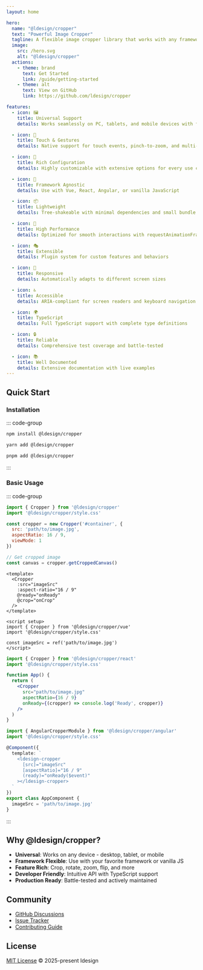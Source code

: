 ```yaml
---
layout: home

hero:
  name: "@ldesign/cropper"
  text: "Powerful Image Cropper"
  tagline: A flexible image cropper library that works with any framework - PC, tablet, and mobile
  image:
    src: /hero.svg
    alt: "@ldesign/cropper"
  actions:
    - theme: brand
      text: Get Started
      link: /guide/getting-started
    - theme: alt
      text: View on GitHub
      link: https://github.com/ldesign/cropper

features:
  - icon: 🖼️
    title: Universal Support
    details: Works seamlessly on PC, tablets, and mobile devices with full touch and mouse support

  - icon: 🎯
    title: Touch & Gestures
    details: Native support for touch events, pinch-to-zoom, and multi-touch gestures

  - icon: 🎨
    title: Rich Configuration
    details: Highly customizable with extensive options for every use case

  - icon: 🔧
    title: Framework Agnostic
    details: Use with Vue, React, Angular, or vanilla JavaScript

  - icon: 📦
    title: Lightweight
    details: Tree-shakeable with minimal dependencies and small bundle size

  - icon: 🚀
    title: High Performance
    details: Optimized for smooth interactions with requestAnimationFrame

  - icon: 🎭
    title: Extensible
    details: Plugin system for custom features and behaviors

  - icon: 📱
    title: Responsive
    details: Automatically adapts to different screen sizes

  - icon: ♿
    title: Accessible
    details: ARIA-compliant for screen readers and keyboard navigation

  - icon: 🌍
    title: TypeScript
    details: Full TypeScript support with complete type definitions

  - icon: 🔒
    title: Reliable
    details: Comprehensive test coverage and battle-tested

  - icon: 📚
    title: Well Documented
    details: Extensive documentation with live examples
---
```


## Quick Start

### Installation

::: code-group

```bash [npm]
npm install @ldesign/cropper
```

```bash [yarn]
yarn add @ldesign/cropper
```

```bash [pnpm]
pnpm add @ldesign/cropper
```

:::

### Basic Usage

::: code-group

```javascript [Vanilla JS]
import { Cropper } from '@ldesign/cropper'
import '@ldesign/cropper/style.css'

const cropper = new Cropper('#container', {
  src: 'path/to/image.jpg',
  aspectRatio: 16 / 9,
  viewMode: 1
})

// Get cropped image
const canvas = cropper.getCroppedCanvas()
```

```vue [Vue 3]
<template>
  <Cropper
    :src="imageSrc"
    :aspect-ratio="16 / 9"
    @ready="onReady"
    @crop="onCrop"
  />
</template>

<script setup>
import { Cropper } from '@ldesign/cropper/vue'
import '@ldesign/cropper/style.css'

const imageSrc = ref('path/to/image.jpg')
</script>
```

```jsx [React]
import { Cropper } from '@ldesign/cropper/react'
import '@ldesign/cropper/style.css'

function App() {
  return (
    <Cropper
      src="path/to/image.jpg"
      aspectRatio={16 / 9}
      onReady={(cropper) => console.log('Ready', cropper)}
    />
  )
}
```

```typescript [Angular]
import { AngularCropperModule } from '@ldesign/cropper/angular'
import '@ldesign/cropper/style.css'

@Component({
  template: `
    <ldesign-cropper
      [src]="imageSrc"
      [aspectRatio]="16 / 9"
      (ready)="onReady($event)"
    ></ldesign-cropper>
  `
})
export class AppComponent {
  imageSrc = 'path/to/image.jpg'
}
```

:::

## Why @ldesign/cropper?

- **Universal**: Works on any device - desktop, tablet, or mobile
- **Framework Flexible**: Use with your favorite framework or vanilla JS
- **Feature Rich**: Crop, rotate, zoom, flip, and more
- **Developer Friendly**: Intuitive API with TypeScript support
- **Production Ready**: Battle-tested and actively maintained

## Community

- [GitHub Discussions](https://github.com/ldesign/cropper/discussions)
- [Issue Tracker](https://github.com/ldesign/cropper/issues)
- [Contributing Guide](https://github.com/ldesign/cropper/blob/main/CONTRIBUTING.md)

## License

[MIT License](https://github.com/ldesign/cropper/blob/main/LICENSE) © 2025-present ldesign
